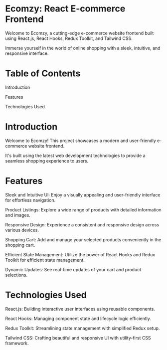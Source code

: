 # Ecomzy: React E-commerce Frontend

Welcome to Ecomzy, a cutting-edge e-commerce website frontend built using React.js, React Hooks, Redux Toolkit, and Tailwind CSS. 

Immerse yourself in the world of online shopping with a sleek, intuitive, and responsive interface.


# Table of Contents

Introduction

Features

Technologies Used


# Introduction

Welcome to Ecomzy! This project showcases a modern and user-friendly e-commerce website frontend. 

It's built using the latest web development technologies to provide a seamless shopping experience to users.

# Features

Sleek and Intuitive UI: Enjoy a visually appealing and user-friendly interface for effortless navigation.

Product Listings: Explore a wide range of products with detailed information and images.

Responsive Design: Experience a consistent and responsive design across various devices.

Shopping Cart: Add and manage your selected products conveniently in the shopping cart.

Efficient State Management: Utilize the power of React Hooks and Redux Toolkit for efficient state management.

Dynamic Updates: See real-time updates of your cart and product selections.

# Technologies Used

React.js: Building interactive user interfaces using reusable components.


React Hooks: Managing component state and lifecycle logic efficiently.

Redux Toolkit: Streamlining state management with simplified Redux setup.

Tailwind CSS: Crafting beautiful and responsive UI with utility-first CSS framework.
